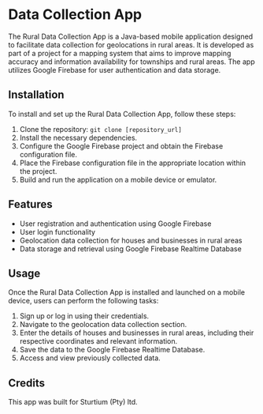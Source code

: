 # Data Collection App

The Rural Data Collection App is a Java-based mobile application designed to facilitate data collection for geolocations in rural areas. 
It is developed as part of a project for a mapping system that aims to improve mapping accuracy and information availability for townships and rural areas.
The app utilizes Google Firebase for user authentication and data storage.

## Installation

To install and set up the Rural Data Collection App, follow these steps:

1. Clone the repository: `git clone [repository_url]`
2. Install the necessary dependencies.
3. Configure the Google Firebase project and obtain the Firebase configuration file.
4. Place the Firebase configuration file in the appropriate location within the project.
5. Build and run the application on a mobile device or emulator.

## Features

- User registration and authentication using Google Firebase
- User login functionality
- Geolocation data collection for houses and businesses in rural areas
- Data storage and retrieval using Google Firebase Realtime Database

## Usage

Once the Rural Data Collection App is installed and launched on a mobile device, users can perform the following tasks:

1. Sign up or log in using their credentials.
2. Navigate to the geolocation data collection section.
3. Enter the details of houses and businesses in rural areas, including their respective coordinates and relevant information.
4. Save the data to the Google Firebase Realtime Database.
5. Access and view previously collected data.

## Credits
This app was built for Sturtium (Pty) ltd. 

